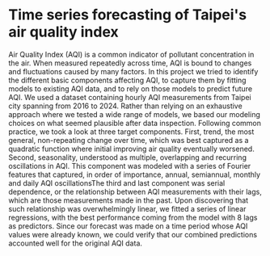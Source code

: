 # Time series forecasting of Taipei's air quality index
Air Quality Index (AQI) is a common indicator of pollutant concentration in the air. When measured repeatedly across time, AQI is bound to changes and fluctuations caused by many factors. In this project we tried to identify the different basic components affecting AQI, to capture them by fitting models to existing AQI data, and to rely on those models to predict future AQI. We used a dataset containing hourly AQI measurements from Taipei city spanning from 2016 to 2024. Rather than relying on an exhaustive approach where we tested a wide range of models, we based our modeling choices on what seemed plausible after data inspection. Following common practice, we took a look at three target components. First, trend, the most general, non-repeating change over time, which was best captured as a quadratic function where initial improving air quality eventually worsened. Second, seasonality, understood as multiple, overlapping and recurring oscillations in AQI. This component was modeled with a series of Fourier features that captured, in order of importance, annual, semiannual, monthly and daily AQI oscillationsThe third and last component was serial dependence, or the relationship between AQI measurements with their lags, which are those measurements made in the past. Upon discovering that such relationship was overwhelmingly linear, we fitted a series of linear regressions, with the best performance coming from the model with 8 lags as predictors. Since our forecast was made on a time period whose AQI values were already known, we could verify that our combined predictions accounted well for the original AQI data.

